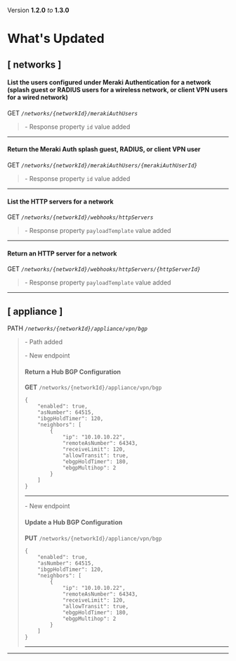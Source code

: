 Version **1.2.0** _to_ **1.3.0**

What's Updated
==============

\[ networks \]
--------------

#### List the users configured under Meraki Authentication for a network (splash guest or RADIUS users for a wireless network, or client VPN users for a wired network)

GET _`/networks/{networkId}/merakiAuthUsers`_

> \- Response property `id` value added

* * *

#### Return the Meraki Auth splash guest, RADIUS, or client VPN user

GET _`/networks/{networkId}/merakiAuthUsers/{merakiAuthUserId}`_

> \- Response property `id` value added

* * *

#### List the HTTP servers for a network

GET _`/networks/{networkId}/webhooks/httpServers`_

> \- Response property `payloadTemplate` value added

* * *

#### Return an HTTP server for a network

GET _`/networks/{networkId}/webhooks/httpServers/{httpServerId}`_

> \- Response property `payloadTemplate` value added

* * *

\[ appliance \]
---------------

PATH _`/networks/{networkId}/appliance/vpn/bgp`_

> \- Path added  
>   
> \- New endpoint
> 
> #### Return a Hub BGP Configuration
> 
> **GET** `/networks/{networkId}/appliance/vpn/bgp`  
> 
>     {
>         "enabled": true,
>         "asNumber": 64515,
>         "ibgpHoldTimer": 120,
>         "neighbors": [
>             {
>                 "ip": "10.10.10.22",
>                 "remoteAsNumber": 64343,
>                 "receiveLimit": 120,
>                 "allowTransit": true,
>                 "ebgpHoldTimer": 180,
>                 "ebgpMultihop": 2
>             }
>         ]
>     }
> 
> * * *
> 
>   
> \- New endpoint
> 
> #### Update a Hub BGP Configuration
> 
> **PUT** `/networks/{networkId}/appliance/vpn/bgp`  
> 
>     {
>         "enabled": true,
>         "asNumber": 64515,
>         "ibgpHoldTimer": 120,
>         "neighbors": [
>             {
>                 "ip": "10.10.10.22",
>                 "remoteAsNumber": 64343,
>                 "receiveLimit": 120,
>                 "allowTransit": true,
>                 "ebgpHoldTimer": 180,
>                 "ebgpMultihop": 2
>             }
>         ]
>     }
> 
> * * *

* * *
